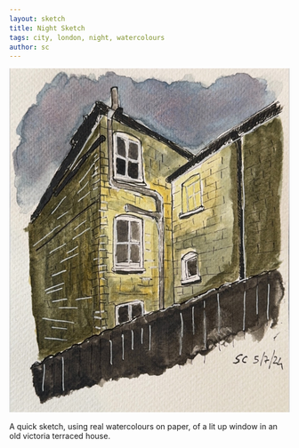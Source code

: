 ```yaml
---
layout: sketch
title: Night Sketch
tags: city, london, night, watercolours
author: sc
---
```


![Kendoa at night](/img/sketches/kendoaatnight.jpg)

A quick sketch, using real watercolours on paper, of a lit up window in an old victoria terraced house.

